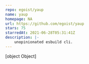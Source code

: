 ```yaml
---
repo: egoist/yaup
name: yaup
homepage: NA
url: https://github.com/egoist/yaup
stars: 75
starredAt: 2021-06-28T05:31:41Z
description: |-
    unopinionated esbuild cli.
---
```


[object Object]
